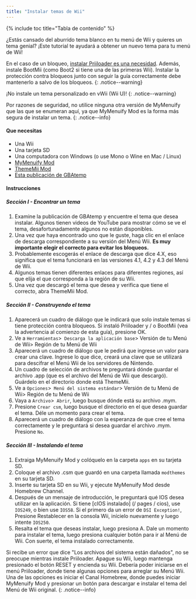 ```yaml
---
title: "Instalar temas de Wii"
---
```


{% include toc title="Tabla de contenido" %}

¿Estás cansado del aburrido tema blanco en tu menú de Wii y quieres un tema genial? ¡Este tutorial te ayudará a obtener un nuevo tema para tu menú de Wii!

En el caso de un bloqueo, [instalar Priiloader es una necesidad](/priiloader). Además, instale BootMii (como Boot2 si tiene una de las primeras Wii). Instalar la protección contra bloqueos junto con seguir la guía correctamente debe mantenerlo a salvo de los bloqueos.
{: .notice--warning}

¡No instale un tema personalizado en vWii (Wii U)!
{: .notice--warning}

Por razones de seguridad, no utilice ninguna otra versión de MyMenuify que las que se enumeran aquí, ya que MyMenuify Mod es la forma más segura de instalar un tema.
{: .notice--info}

#### Que necesitas

* Una Wii
* Una tarjeta SD
* Una computadora con Windows (o use Mono o Wine en Mac / Linux)
* [MyMenuify Mod](/asset/files/MyMenuifyModv1.5.zip)
* [ThemeMii Mod](/assets/files/New_Thememii_MOD.rar)
* [Esta publicación de GBAtemp](https://gbatemp.net/threads/wii-theme-team-creations-v2.336596/)

#### Instrucciones

##### Sección I - Encontrar un tema

1. Examine la publicación de GBAtemp y encuentre el tema que desea instalar. Algunos tienen videos de YouTube para mostrar cómo se ve el tema, desafortunadamente algunos no están disponibles.
1. Una vez que haya encontrado uno que le guste, haga clic en el enlace de descarga correspondiente a su versión del Menú Wii. **Es muy importante elegir el correcto para evitar los bloqueos.**
1. Probablemente escogerás el enlace de descarga que dice 4.X, eso significa que el tema funcionará en las versiones 4.1, 4.2 y 4.3 del Menú de Wii.
1. Algunos temas tienen diferentes enlaces para diferentes regiones, así que elija el que corresponda a la región de su Wii.
1. Una vez que descargó el tema que desea y verifica que tiene el correcto, abra ThemeMii Mod.

##### Sección II - Construyendo el tema

1. Aparecerá un cuadro de diálogo que le indicará que solo instale temas si tiene protección contra bloqueos. Si instaló Priiloader y / o BootMii (vea la advertencia al comienzo de esta guía), presione OK.
1. Ve a `Herramientas`>` Descarga la aplicación base`> Versión de tu Menú de Wii> Región de tu Menú de Wii
1. Aparecerá un cuadro de diálogo que le pedirá que ingrese un valor para crear una clave. Ingrese lo que dice, creará una clave que se utilizará para descifrar el Menú Wii de los servidores de Nintendo.
1. Un cuadro de selección de archivos te preguntará dónde guardar el archivo .app (que es el archivo del Menú de Wii que descargó). Guárdelo en el directorio donde está ThemeMii.
1. Ve a `Opciones`>` Menú del sistema estándar`> Versión de tu Menú de Wii> Región de tu Menú de Wii
1. Vaya a `Archivo`>` Abrir`, luego busque dónde está su archivo .mym.
1. Presione `Crear csm`, luego busque el directorio en el que desea guardar el tema. Déle un momento para crear el tema.
1. Aparecerá un cuadro de diálogo con la esperanza de que cree el tema correctamente y le preguntará si desea guardar el archivo .mym. Presione `No`.

##### Sección III - Instalando el tema

1. Extraiga MyMenuify Mod y colóquelo en la carpeta `apps` en su tarjeta SD.
1. Coloque el archivo .csm que guardó en una carpeta llamada `modthemes` en su tarjeta SD.
1. Inserte su tarjeta SD en su Wii, y ejecute MyMenuify Mod desde Homebrew Channel.
1. Después de un mensaje de introducción, le preguntará qué IOS desea utilizar en la aplicación. Si tiene [cIOS instalado] (/ pages / cios), use `IOS249`, o bien use `IOS58`. Si el primero da un error de `DSI Exception!`, Presione Restablecer en la consola Wii, inícielo nuevamente y luego intente `IOS250`.
1. Resalta el tema que deseas instalar, luego presiona A. Dale un momento para instalar el tema, luego presiona cualquier botón para ir al Menú de Wii. Con suerte, el tema instalado correctamente.

Si recibe un error que dice "Los archivos del sistema están dañados", no se preocupe mientras instale Priiloader. Apague su Wii, luego mantenga presionado el botón RESET y encienda su Wii. Debería poder iniciarse en el menú Priiloader, donde tiene algunas opciones para arreglar su Menú Wii. Una de las opciones es iniciar el Canal Homebrew, donde puedes iniciar MyMenuify Mod y presionar un botón para descargar e instalar el tema del Menú de Wii original.
{: .notice--info}

